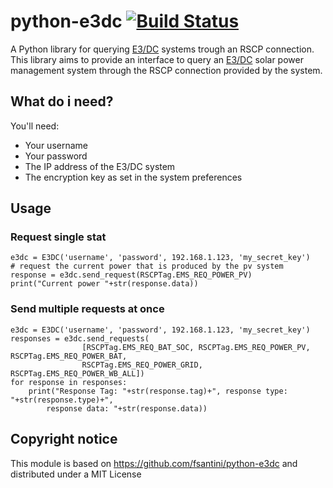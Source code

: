 # python-e3dc [![Build Status](https://travis-ci.com/MatrixCrawler/python-e3dc-module.svg?token=sAxTLMta2moxv8TwsFJ2&branch=master)](https://travis-ci.com/MatrixCrawler/python-e3dc-module)

A Python library for querying [E3/DC](https://www.e3dc.com/en/) systems trough an RSCP connection.  
This library aims to provide an interface to query an [E3/DC](https://www.e3dc.com/en/) solar power management system through the RSCP connection provided by the system.

## What do i need?

You'll need:

- Your username
- Your password
- The IP address of the E3/DC system
- The encryption key as set in the system preferences

## Usage
### Request single stat
    e3dc = E3DC('username', 'password', 192.168.1.123, 'my_secret_key')
    # request the current power that is produced by the pv system
    response = e3dc.send_request(RSCPTag.EMS_REQ_POWER_PV)
    print("Current power "+str(response.data))

### Send multiple requests at once
    e3dc = E3DC('username', 'password', 192.168.1.123, 'my_secret_key')
    responses = e3dc.send_requests(
                    [RSCPTag.EMS_REQ_BAT_SOC, RSCPTag.EMS_REQ_POWER_PV, RSCPTag.EMS_REQ_POWER_BAT,
                    RSCPTag.EMS_REQ_POWER_GRID, RSCPTag.EMS_REQ_POWER_WB_ALL])
    for response in responses:
        print("Response Tag: "+str(response.tag)+", response type: "+str(response.type)+",
            response data: "+str(response.data))

## Copyright notice
This module is based on https://github.com/fsantini/python-e3dc and distributed under a MIT License
